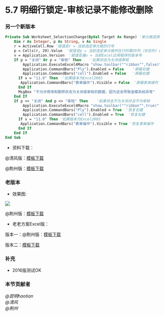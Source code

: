 # 5.7 明细行锁定-审核记录不能修改删除
### 另一个新版本
```vb
Private Sub Worksheet_SelectionChange(ByVal Target As Range) '单元格选择事件
	Dim r As Integer, p As String, v As Single
	r = ActiveCell.Row '赋值变r = 当前选定单元格的行号
	p = Cells(r, 29).Value  '赋值变p = 当前选定单元格所在行的第29列（状态列）的单元格的值
	v = Application.Version  '赋值变量v = 当前Excel应用程序的版本号	
	If p = "关闭" Or p = "审核" Then    '如果状态为关闭或审核
	    Application.ExecuteExcel4Macro "show.toolbar(""ribbon"",false)" '屏蔽功能区
	    Application.CommandBars("Ply").Enabled = False    '屏蔽右键
	    Application.CommandBars("cell").Enabled = False   '屏蔽右键
	  If v = "11.0" Then  '如果版本为Excel2003
	   Application.CommandBars("表单操作").Visible = False  '屏蔽表单操作
	  End If
	  MsgBox "不允许修改和删除状态为关闭或审核的数据，因为这会导致金蝶系统异常"
	End If	
	If p <> "关闭" And p <> "审核" Then    '如果状态不为关闭并且不为审核
	    Application.ExecuteExcel4Macro "show.toolbar(""ribbon"",true)" '恢复功能区
	    Application.CommandBars("Ply").Enabled = True  '恢复右键
	    Application.CommandBars("cell").Enabled = True  '恢复右键
	  If v = "11.0" Then '如果版本为Excel2003
	   Application.CommandBars("表单操作").Visible = True '恢复表单操作
	  End If
	End If
End Sub
```

- 资料下载：

@清风版：[模板下载](c5/07/5.7.5.zip ':ignore')

@荆州版：[模板下载](c5/07/5.7.6.zip ':ignore')

### 老版本
- 效果图:

![](./5.7.1.png?raw=true)

@荆州版：[模板下载](c5/07/5.7.2.rar ':ignore')

- 老老方案Excel版：

版本一：@荆州版：[模板下载](c5/07/5.7.3.xls ':ignore')

版本二：[模板下载](c5/07/5.7.4.xls ':ignore')

### 补充
* 2016版测试OK

### 本节贡献者
*@昆明haotian*  
*@清风*  
*@荆州*  
